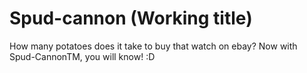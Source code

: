 Spud-cannon (Working title)
=======

How many potatoes does it take to buy that watch on ebay?
Now with Spud-CannonTM, you will know! :D

